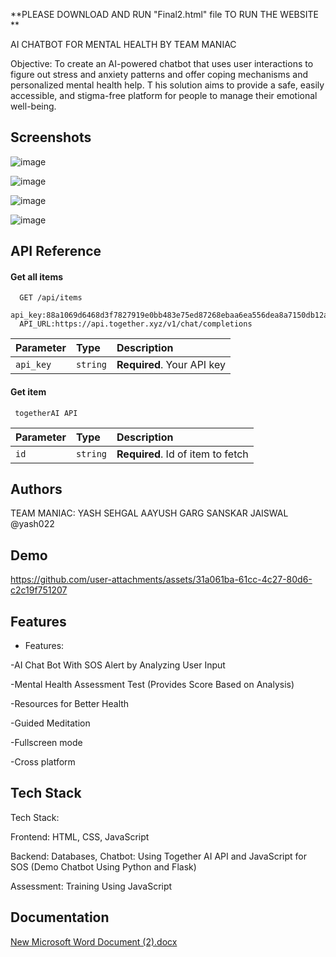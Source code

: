 

**PLEASE DOWNLOAD AND RUN "Final2.html" file TO RUN THE WEBSITE
**

AI CHATBOT FOR MENTAL HEALTH BY TEAM MANIAC

Objective:
To create an AI-powered chatbot that uses user
interactions to figure out stress and anxiety patterns
and offer coping mechanisms and personalized mental
health help. T his solution aims to provide a safe, easily
accessible, and stigma-free platform for people to
manage their emotional well-being.





## Screenshots

<!-- OUR CHATBOT : HEAVEN -->
![image](https://github.com/user-attachments/assets/4a085abd-1b8a-4d3a-ac23-1a5530ebb20e)

![image](https://github.com/user-attachments/assets/76fdae01-8155-4ca0-9d49-a944dd9f715e)

![image](https://github.com/user-attachments/assets/3a5c721c-d94e-4289-b202-191959879c80)

![image](https://github.com/user-attachments/assets/fec3fa5a-cf4f-41bb-809c-6c38335598a1)

<!-- SMART JOURNAL -->


## API Reference

#### Get all items

```http
  GET /api/items
  api_key:88a1069d6468d3f7827919e0bb483e75ed87268ebaa6ea556dea8a7150db12a1
  API_URL:https://api.together.xyz/v1/chat/completions
```

| Parameter | Type     | Description                |
| :-------- | :------- | :------------------------- |
| `api_key` | `string` | **Required**. Your API key |

#### Get item

```http
 togetherAI API
```

| Parameter | Type     | Description                       |
| :-------- | :------- | :-------------------------------- |
| `id`      | `string` | **Required**. Id of item to fetch |





## Authors
TEAM MANIAC:
YASH SEHGAL
AAYUSH GARG
SANSKAR JAISWAL
@yash022


## Demo






https://github.com/user-attachments/assets/31a061ba-61cc-4c27-80d6-c2c19f751207




## Features

- Features:

-AI Chat Bot With SOS Alert by Analyzing User Input

-Mental Health Assessment Test (Provides Score   Based on Analysis)

-Resources for Better Health

-Guided Meditation

-Fullscreen mode

-Cross platform



## Tech Stack

Tech Stack:

Frontend: HTML, CSS, JavaScript

Backend: Databases, Chatbot: Using Together AI API and JavaScript for SOS (Demo Chatbot Using Python and Flask)

Assessment: Training Using JavaScript
## Documentation

[New Microsoft Word Document (2).docx](https://github.com/user-attachments/files/19615275/New.Microsoft.Word.Document.2.docx)


